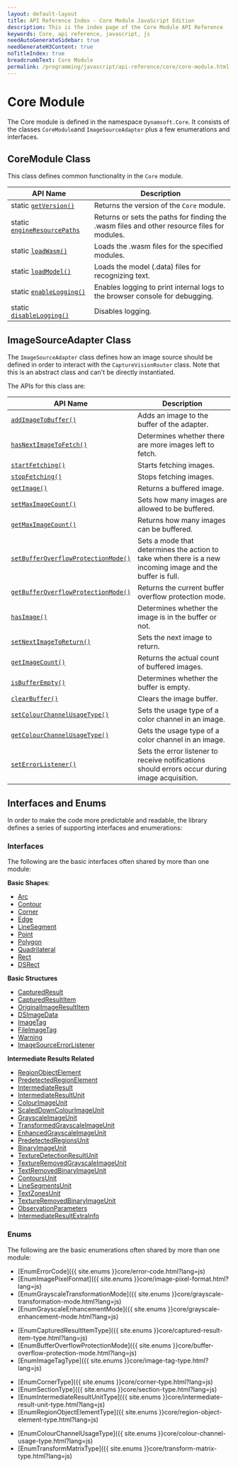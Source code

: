 ```yaml
---
layout: default-layout
title: API Reference Index - Core Module JavaScript Edition
description: This is the index page of the Core Module API Reference
keywords: Core, api reference, javascript, js
needAutoGenerateSidebar: true
needGenerateH3Content: true
noTitleIndex: true
breadcrumbText: Core Module
permalink: /programming/javascript/api-reference/core/core-module.html
---
```

<!--v3.0.20--Updated on 11/23/2023-->

# Core Module

The Core module is defined in the namespace `Dynamsoft.Core`. It consists of the classes `CoreModule`and `ImageSourceAdapter` plus a few enumerations and interfaces.

## CoreModule Class

This class defines common functionality in the `Core` module.

| API Name                                                                   | Description                                                                                 |
| -------------------------------------------------------------------------- | ------------------------------------------------------------------------------------------- |
| static [`getVersion()`](./core-module-class.md#getversion)                 | Returns the version of the `Core` module.                                                   |
| static [`engineResourcePaths`](./core-module-class.md#engineresourcepaths) | Returns or sets the paths for finding the .wasm files and other resource files for modules. |
| static [`loadWasm()`](./core-module-class.md#loadwasm)                     | Loads the .wasm files for the specified modules.                                            |
| static [`loadModel()`](./core-module-class.md#loadmodel)                   | Loads the model (.data) files for recognizing text.                                         |
| static [`enableLogging()`](./core-module-class.md#enablelogging)           | Enables logging to print internal logs to the browser console for debugging.                |
| static [`disableLogging()`](./core-module-class.md#disablelogging)         | Disables logging.                                                                           |

## ImageSourceAdapter Class

The `ImageSourceAdapter` class defines how an image source should be defined in order to interact with the `CaptureVisionRouter` class. Note that this is an abstract class and can't be directly instantiated.

The APIs for this class are:

| API Name                                                                                         | Description                                                                                               |
| ------------------------------------------------------------------------------------------------ | --------------------------------------------------------------------------------------------------------- |
| [`addImageToBuffer()`](./image-source-adapter.md#addimagetobuffer)                               | Adds an image to the buffer of the adapter.                                                               |
| [`hasNextImageToFetch()`](./image-source-adapter.md#hasnextimagetofetch)                         | Determines whether there are more images left to fetch.                                                   |
| [`startFetching()`](./image-source-adapter.md#startfetching)                                     | Starts fetching images.                                                                                   |
| [`stopFetching()`](./image-source-adapter.md#stopfetching)                                       | Stops fetching images.                                                                                    |
| [`getImage()`](./image-source-adapter.md#getimage)                                               | Returns a buffered image.                                                                                 |
| [`setMaxImageCount()`](./image-source-adapter.md#setmaximagecount)                               | Sets how many images are allowed to be buffered.                                                          |
| [`getMaxImageCount()`](./image-source-adapter.md#getmaximagecount)                               | Returns how many images can be buffered.                                                                  |
| [`setBufferOverflowProtectionMode()`](./image-source-adapter.md#setbufferoverflowprotectionmode) | Sets a mode that determines the action to take when there is a new incoming image and the buffer is full. |
| [`getBufferOverflowProtectionMode()`](./image-source-adapter.md#getbufferoverflowprotectionmode) | Returns the current buffer overflow protection mode.                                                      |
| [`hasImage()`](./image-source-adapter.md#hasimage)                                               | Determines whether the image is in the buffer or not.                                                     |
| [`setNextImageToReturn()`](./image-source-adapter.md#setnextimagetoreturn)                       | Sets the next image to return.                                                                            |
| [`getImageCount()`](./image-source-adapter.md#getimagecount)                                     | Returns the actual count of buffered images.                                                              |
| [`isBufferEmpty()`](./image-source-adapter.md#isbufferempty)                                     | Determines whether the buffer is empty.                                                                   |
| [`clearBuffer()`](./image-source-adapter.md#clearbuffer)                                         | Clears the image buffer.                                                                                  |
| [`setColourChannelUsageType()`](./image-source-adapter.md#setcolourchannelusagetype)             | Sets the usage type of a color channel in an image.                                                       |
| [`getColourChannelUsageType()`](./image-source-adapter.md#getcolourchannelusagetype)             | Gets the usage type of a color channel in an image.                                                       |
| [`setErrorListener()`](./image-source-adapter.md#seterrorlistener)                               | Sets the error listener to receive notifications should errors occur during image acquisition.            |

## Interfaces and Enums

In order to make the code more predictable and readable, the library defines a series of supporting interfaces and enumerations:

### Interfaces

The following are the basic interfaces often shared by more than one module:

**Basic Shapes**:

* [Arc](./basic-structures/arc.md)
* [Contour](./basic-structures/contour.md)
* [Corner](./basic-structures/corner.md)
* [Edge](./basic-structures/edge.md)
* [LineSegment](./basic-structures/line-segment.md)
* [Point](./basic-structures/point.md)
* [Polygon](./basic-structures/polygon.md)
* [Quadrilateral](./basic-structures/quadrilateral.md)
* [Rect](./basic-structures/rect.md)
* [DSRect](./basic-structures/ds-rect.md)

**Basic Structures**

* [CapturedResult](./basic-structures/captured-result.md)
* [CapturedResultItem](./basic-structures/captured-result-item.md)
* [OriginalImageResultItem](./basic-structures/original-image-result-item.md)
* [DSImageData](./basic-structures/ds-image-data.md)
* [ImageTag](./basic-structures/image-tag.md)
* [FileImageTag](./basic-structures/file-image-tag.md)
* [Warning](./basic-structures/warning.md)
* [ImageSourceErrorListener](./basic-structures/image-source-error-listener.md)
<!-- * [PDFReadingParameter](./basic-structures/pdf-reading-parameter.md) -->

**Intermediate Results Related**

* [RegionObjectElement](./intermediate-results/region-object-element.md)
* [PredetectedRegionElement](./intermediate-results/predetected-region-element.md)
* [IntermediateResult](./intermediate-results/intermediate-result.md)
* [IntermediateResultUnit](./intermediate-results/intermediate-result-unit.md)
* [ColourImageUnit](./intermediate-results/colour-image-unit.md)
* [ScaledDownColourImageUnit](./intermediate-results/scaled-down-colour-image-unit.md)
* [GrayscaleImageUnit](./intermediate-results/grayscale-image-unit.md)
* [TransformedGrayscaleImageUnit](./intermediate-results/transformed-grayscale-image-unit.md)
* [EnhancedGrayscaleImageUnit](./intermediate-results/enhanced-grayscale-image-unit.md)
* [PredetectedRegionsUnit](./intermediate-results/predetected-regions-unit.md)
* [BinaryImageUnit](./intermediate-results/binary-image-unit.md)
* [TextureDetectionResultUnit](./intermediate-results/texture-detection-result-unit.md)
* [TextureRemovedGrayscaleImageUnit](./intermediate-results/texture-removed-grayscale-image-unit.md)
* [TextRemovedBinaryImageUnit](./intermediate-results/text-removed-binary-image-unit.md)
* [ContoursUnit](./intermediate-results/contours-unit.md)
* [LineSegmentsUnit](./intermediate-results/line-segments-unit.md)
* [TextZonesUnit](./intermediate-results/text-zones-unit.md)
* [TextureRemovedBinaryImageUnit](./intermediate-results/texture-removed-binary-image-unit.md)
* [ObservationParameters](./intermediate-results/observation-parameters.md)
* [IntermediateResultExtraInfo](./intermediate-results/intermediate-result-extra-info.md)

### Enums

The following are the basic enumerations often shared by more than one module:

* [EnumErrorCode]({{ site.enums }}core/error-code.html?lang=js)
* [EnumImagePixelFormat]({{ site.enums }}core/image-pixel-format.html?lang=js)
* [EnumGrayscaleTransformationMode]({{ site.enums }}core/grayscale-transformation-mode.html?lang=js)
* [EnumGrayscaleEnhancementMode]({{ site.enums }}core/grayscale-enhancement-mode.html?lang=js)
<!-- * [EnumPDFReadingMode]({{ site.enums }}core/pdf-reading-mode.html?lang=js) -->
<!-- * [EnumRasterDataSource]({{ site.enums }}core/raster-data-source.html?lang=js) -->
* [EnumCapturedResultItemType]({{ site.enums }}core/captured-result-item-type.html?lang=js)
* [EnumBufferOverflowProtectionMode]({{ site.enums }}core/buffer-overflow-protection-mode.html?lang=js)
* [EnumImageTagType]({{ site.enums }}core/image-tag-type.html?lang=js)
<!-- * [EnumVideoFrameQuality]({{ site.enums }}core/video-frame-quality.html?lang=js) -->
* [EnumCornerType]({{ site.enums }}core/corner-type.html?lang=js)
* [EnumSectionType]({{ site.enums }}core/section-type.html?lang=js)
* [EnumIntermediateResultUnitType]({{ site.enums }}core/intermediate-result-unit-type.html?lang=js)
* [EnumRegionObjectElementType]({{ site.enums }}core/region-object-element-type.html?lang=js)
<!--* [EnumImageCaptureDistanceMode]({{ site.enums }}core/image-capture-distance-mode.html?lang=js)-->
* [EnumColourChannelUsageType]({{ site.enums }}core/colour-channel-usage-type.html?lang=js)
* [EnumTransformMatrixType]({{ site.enums }}core/transform-matrix-type.html?lang=js)

